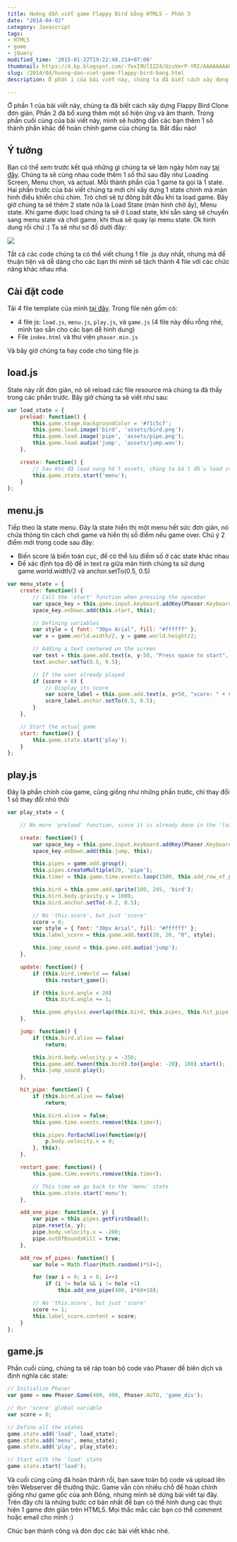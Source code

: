 ```yaml
---
title: Hướng dẫn viết game Flappy Bird bằng HTML5 - Phần 3
date: "2014-04-02"
category: Javascript
tags:
- HTML5
- game
- jQuery
modified_time: '2015-01-22T19:22:48.214+07:00'
thumbnail: https://4.bp.blogspot.com/-7exI9UlIZZ4/UzuVmrP-YRI/AAAAAAAAGgE/OjgRgxeToxU/s1600/diag.png
slug: /2014/04/huong-dan-viet-game-flappy-bird-bang.html
description: Ở phần 1 của bài viết này, chúng ta đã biết cách xây dựng Flappy Bird Clone đơn giản. Phần 2 đã bổ xung thêm một số hiện ứng và âm thanh. Trong phần cuối cùng của bài viết này, mình sẽ hướng dẫn các bạn thêm 1 số thành phần khác để hoàn chỉnh game của chúng ta. Bắt đầu nào!

---
```


Ở phần 1 của bài viết này, chúng ta đã biết cách xây dựng Flappy Bird Clone đơn giản. Phần 2 đã bổ xung thêm một số hiện ứng và âm thanh. Trong phần cuối cùng của bài viết này, mình sẽ hướng dẫn các bạn thêm 1 số thành phần khác để hoàn chỉnh game của chúng ta. Bắt đầu nào!

## Ý tưởng ##

Bạn có thể xem trước kết quả những gì chúng ta sẽ làm ngày hôm nay [tại đây](https://jsfiddle.net/lvduit/sw9HM/embedded/result/).
Chúng ta sẽ cùng nhau code thêm 1 số thứ sau đây như Loading Screen, Menu chọn, và actual.
Mỗi thành phần của 1 game ta gọi là 1 state. Hai phần trước của bài viết chúng ta mới chỉ xây dựng 1 state chính mà màn hình điều khiển chú chim. Trò chơi sẽ tự đông bắt đầu khi ta load game. Bây giờ chúng ta sẽ thêm 2 state nữa là Load State (màn hình chờ ấy), Menu state.
Khi game được load chúng ta sẽ ở Load state, khi sẵn sàng sẽ chuyển sang menu state và chơi game. khi thua sẽ quay lại menu state. Ok hình dung rồi chứ :)
Ta sẽ như sơ đồ dưới đây:

![](https://4.bp.blogspot.com/-7exI9UlIZZ4/UzuVmrP-YRI/AAAAAAAAGgE/OjgRgxeToxU/s1600/diag.png)

Tất cả các code chúng ta có thể viết chung 1 file .js duy nhất, nhưng mà để thuận tiện và dễ dàng cho các bạn thì mình sẽ tách thành 4 file với các chức năng khác nhau nha.

## Cài đặt code 

Tải 4 file template của mình [tại đây](https://github.com/lvduit/phaser-tutorials/raw/master/4-flappy_bird/flappy_bird_basic.zip). Trong file nén gồm có:

- 4 file js: `load.js`, `menu.js`, `play.js`, và `game.js` (4 file này đều rỗng nhé, mình tạo sẵn cho các bạn dễ hình dung)
- File `index.html` và thư viện `phaser.min.js`

Và bây giờ chúng ta hay code cho từng file js

## load.js ##

State này rất đơn giản, nó sẽ reload các file resource mà chúng ta đã thấy trong các phần trước. Bây giờ chúng ta sẽ viết như sau:

```js
var load_state = {  
    preload: function() { 
        this.game.stage.backgroundColor = '#71c5cf';
        this.game.load.image('bird', 'assets/bird.png');  
        this.game.load.image('pipe', 'assets/pipe.png');  
        this.game.load.audio('jump', 'assets/jump.wav');
    },

    create: function() {
        // Sau khi đã load xong hết assets, chúng ta bắt đầu load state menu
        this.game.state.start('menu');
    }
};

```

## menu.js ##

Tiếp theo là state menu. Đây là state hiển thị một menu hết sức đơn giản, nó chứa thông tin cách chơi game và hiển thị số điểm nếu game over.
Chú ý 2 điểm mới trong code sau đây:

- Biến score là biến toàn cục, để có thể lưu điểm số ở các state khác nhau
- Để xác định tọa độ để in text ra giữa màn hình chúng ta sử dụng game.world.width/2 và anchor.setTo(0.5, 0.5)

```js
var menu_state = {  
    create: function() {
        // Call the 'start' function when pressing the spacebar
        var space_key = this.game.input.keyboard.addKey(Phaser.Keyboard.SPACEBAR);
        space_key.onDown.add(this.start, this); 

        // Defining variables
        var style = { font: "30px Arial", fill: "#ffffff" };
        var x = game.world.width/2, y = game.world.height/2;

        // Adding a text centered on the screen
        var text = this.game.add.text(x, y-50, "Press space to start", style);
        text.anchor.setTo(0.5, 0.5); 

        // If the user already played
        if (score > 0) {
            // Display its score
            var score_label = this.game.add.text(x, y+50, "score: " + score, style);
            score_label.anchor.setTo(0.5, 0.5); 
        }
    },

    // Start the actual game
    start: function() {
        this.game.state.start('play');
    }
};
```

## play.js ##

Đây là phần chính của game, cũng giống như những phần trước, chỉ thay đổi 1 số thay đổi nhỏ thôi

```js
var play_state = {

    // No more 'preload' function, since it is already done in the 'load' state

    create: function() { 
        var space_key = this.game.input.keyboard.addKey(Phaser.Keyboard.SPACEBAR);
        space_key.onDown.add(this.jump, this); 

        this.pipes = game.add.group();
        this.pipes.createMultiple(20, 'pipe');  
        this.timer = this.game.time.events.loop(1500, this.add_row_of_pipes, this);           

        this.bird = this.game.add.sprite(100, 245, 'bird');
        this.bird.body.gravity.y = 1000; 
        this.bird.anchor.setTo(-0.2, 0.5);

        // No 'this.score', but just 'score'
        score = 0; 
        var style = { font: "30px Arial", fill: "#ffffff" };
        this.label_score = this.game.add.text(20, 20, "0", style); 

        this.jump_sound = this.game.add.audio('jump');
    },

    update: function() {
        if (this.bird.inWorld == false)
            this.restart_game(); 

        if (this.bird.angle < 20)
            this.bird.angle += 1;

        this.game.physics.overlap(this.bird, this.pipes, this.hit_pipe, null, this);      
    },

    jump: function() {
        if (this.bird.alive == false)
            return; 

        this.bird.body.velocity.y = -350;
        this.game.add.tween(this.bird).to({angle: -20}, 100).start();
        this.jump_sound.play();
    },

    hit_pipe: function() {
        if (this.bird.alive == false)
            return;

        this.bird.alive = false;
        this.game.time.events.remove(this.timer);

        this.pipes.forEachAlive(function(p){
            p.body.velocity.x = 0;
        }, this);
    },

    restart_game: function() {
        this.game.time.events.remove(this.timer);

        // This time we go back to the 'menu' state
        this.game.state.start('menu');
    },

    add_one_pipe: function(x, y) {
        var pipe = this.pipes.getFirstDead();
        pipe.reset(x, y);
        pipe.body.velocity.x = -200; 
        pipe.outOfBoundsKill = true;
    },

    add_row_of_pipes: function() {
        var hole = Math.floor(Math.random()*5)+1;

        for (var i = 0; i < 8; i++)
            if (i != hole && i != hole +1) 
                this.add_one_pipe(400, i*60+10);   

        // No 'this.score', but just 'score'
        score += 1; 
        this.label_score.content = score;  
    }
};
```

## game.js  ##

Phần cuối cùng, chúng ta sẽ ráp toàn bộ code vào Phaser để biên dịch và định nghĩa các state:

```js
// Initialize Phaser
var game = new Phaser.Game(400, 490, Phaser.AUTO, 'game_div');

// Our 'score' global variable
var score = 0;

// Define all the states
game.state.add('load', load_state);  
game.state.add('menu', menu_state);  
game.state.add('play', play_state);  

// Start with the 'load' state
game.state.start('load');  
```

Và cuối cùng cũng đã hoàn thành rồi, bạn save toàn bộ code và upload lên trên Webserver để thưởng thức.
Game vẫn còn nhiều chỗ để hoàn chỉnh giống như game gốc của anh Đông, nhưng mình sẽ dừng bài viết tại đây. Trên đây chỉ là những bước cơ bản nhất để bạn có thể hình dung các thực hiện 1 game đơn giản trên HTML5. Mọi thắc mắc các bạn có thể comment hoặc email cho mình :)

Chúc bạn thành công và đón đọc các bài viết khác nhé.
